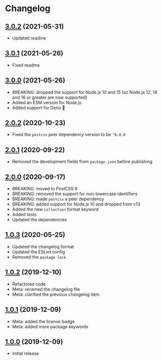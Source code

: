 # Changelog

## [3.0.2] (2021-05-31)
- Updated readme

## [3.0.1] (2021-05-26)
- Fixed readme

## [3.0.0] (2021-05-26)
- BREAKING: dropped the support for Node.js 10 and 15
  (so Node.js 12, 14 and 16 or greater are now supported)
- Added an ESM version for Node.js
- Added support for Deno&nbsp;🦕

## [2.0.2] (2020-10-23)
- Fixed the `postcss` peer dependency version to be `^8.0.0`

## [2.0.1] (2020-09-22)
- Removed the development fields from `package.json` before publishing

## [2.0.0] (2020-09-17)
- BREAKING: moved to PostCSS&nbsp;8
- BREAKING: removed the support for non-lowercase identifiers
- BREAKING: made `postcss` a peer dependency
- BREAKING: added support for Node.js 10 and dropped from v13
- Added the new `collection` format keyword
- Added tests
- Updated the dependencies

## [1.0.3] (2020-05-25)
- Updated the changelog format
- Updated the ESLint config
- Removed the `package-lock`

## [1.0.2] (2019-12-10)
- Refactored code
- Meta: renamed the changelog file
- Meta: clarified the previous changelog item

## [1.0.1] (2019-12-09)
- Meta: added the license badge
- Meta: added more package keywords

## [1.0.0] (2019-12-09)
- Initial release

[3.0.2]: https://github.com/valtlai/postcss-font-format-keywords/compare/3.0.1...3.0.2
[3.0.1]: https://github.com/valtlai/postcss-font-format-keywords/compare/3.0.0...3.0.1
[3.0.0]: https://github.com/valtlai/postcss-font-format-keywords/compare/v2.0.2...3.0.0
[2.0.2]: https://github.com/valtlai/postcss-font-format-keywords/compare/v2.0.1...v2.0.2
[2.0.1]: https://github.com/valtlai/postcss-font-format-keywords/compare/2.0.0...v2.0.1
[2.0.0]: https://github.com/valtlai/postcss-font-format-keywords/compare/1.0.3...2.0.0
[1.0.3]: https://github.com/valtlai/postcss-font-format-keywords/compare/1.0.2...1.0.3
[1.0.2]: https://github.com/valtlai/postcss-font-format-keywords/compare/1.0.1...1.0.2
[1.0.1]: https://github.com/valtlai/postcss-font-format-keywords/compare/1.0.0...1.0.1
[1.0.0]: https://github.com/valtlai/postcss-font-format-keywords/releases/tag/1.0.0
